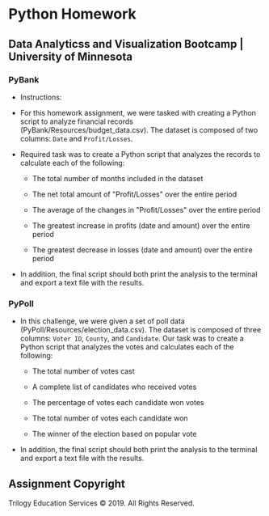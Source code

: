 # Python Homework 

## Data Analyticss and Visualization Bootcamp | University of Minnesota

### PyBank

* Instructions:

* For this homework assignment, we were tasked with creating a Python script to analyze financial records (PyBank/Resources/budget_data.csv). The dataset is composed of two columns: `Date` and `Profit/Losses`. 

* Required task was to create a Python script that analyzes the records to calculate each of the following:

  * The total number of months included in the dataset

  * The net total amount of "Profit/Losses" over the entire period

  * The average of the changes in "Profit/Losses" over the entire period

  * The greatest increase in profits (date and amount) over the entire period

  * The greatest decrease in losses (date and amount) over the entire period

* In addition, the final script should both print the analysis to the terminal and export a text file with the results.

### PyPoll

* In this challenge, we were given a set of poll data (PyPoll/Resources/election_data.csv). The dataset is composed of three columns: `Voter ID`, `County`, and `Candidate`. Our task was to create a Python script that analyzes the votes and calculates each of the following:

  * The total number of votes cast 

  * A complete list of candidates who received votes 

  * The percentage of votes each candidate won votes

  * The total number of votes each candidate won

  * The winner of the election based on popular vote 

* In addition, the final script should both print the analysis to the terminal and export a text file with the results.


## Assignment Copyright

Trilogy Education Services © 2019. All Rights Reserved.
